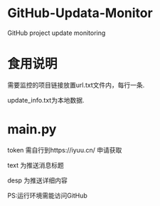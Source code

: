 # GitHub-Updata-Monitor
GitHub project update monitoring

# 食用说明

需要监控的项目链接放置url.txt文件内，每行一条.

update_info.txt为本地数据.

# main.py

token 需自行到https://iyuu.cn/ 申请获取

text 为推送消息标题

desp 为推送详细内容

PS:运行环境需能访问GitHub
